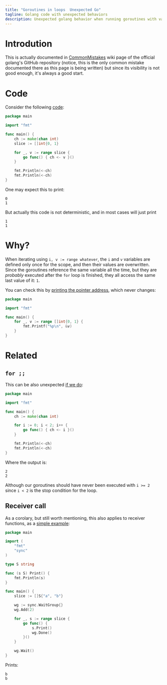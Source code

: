 ```yaml
---
title: "Goroutines in loops  Unexpected Go"
tagline: Golang code with unexpected behaviors
description: Unexpected golang behavior when running goroutines with values from a loop
---
```


# Introdution

This is actually documented in [CommonMistakes](https://github.com/golang/go/wiki/CommonMistakes)
wiki page of the official golang's GitHub repository (notice, this is the only common mistake documented
there as this page is being written) but since its visibility is not good enough, it's always a
good start.

# Code

Consider the following [code](https://play.golang.org/p/5dyYBH6f05X):

```go
package main

import "fmt"

func main() {
	ch := make(chan int)
	slice := []int{0, 1}

	for _, v := range slice {
		go func() { ch <- v }()
	}

	fmt.Println(<-ch)
	fmt.Println(<-ch)
}
```

One may expect this to print:

```
0
1
```

But actually this code is not deterministic, and in most cases will just print
```
1
1
````

# Why?

When iterating using `i, v := range whatever`, the `i` and `v` variables
are defined only once for the scope, and then their values are overwritten.
Since the goroutines reference the same variable all the time, but they are
_probably_ executed after the `for` loop is finished, they all access the same
last value of it: `1`.

You can check this by [printing the pointer address](https://play.golang.org/p/b-WqnxcfeYn), which never changes:

```go
package main

import "fmt"

func main() {
	for _, v := range []int{0, 1} {
	    fmt.Printf("%p\n", &v)
	}
}
```



# Related

## `for ;;`
This can be also unexpected [if we do](https://play.golang.org/p/3EcWDaPKC8h):

```go
package main

import "fmt"

func main() {
	ch := make(chan int)

	for i := 0; i < 2; i++ {
		go func() { ch <- i }()
	}

	fmt.Println(<-ch)
	fmt.Println(<-ch)
}
```

Where the output is:
```
2
2
```

Although our goroutines should have never been executed with `i >= 2` since `i < 2` is the stop condition for the loop.

## Receiver call

As a corolary, but still worth mentioning, this also applies to receiver functions, as a [simple example](https://play.golang.org/p/3JxDLDF75sO):

```go
package main

import (
	"fmt"
	"sync"
)

type S string

func (s S) Print() {
	fmt.Println(s)
}

func main() {
	slice := []S{"a", "b"}

	wg := sync.WaitGroup{}
	wg.Add(2)

	for _, s := range slice {
		go func() {
			s.Print()
			wg.Done()
		}()
	}

	wg.Wait()
}
```

Prints:

```
b
b
```
